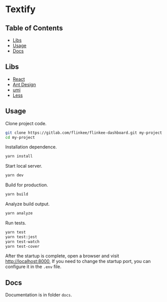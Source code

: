 # Textify

## Table of Contents

* [Libs](#libs)
* [Usage](#usage)
* [Docs](#docs)

## Libs

* [React](https://reactjs.org/)
* [Ant Design](https://github.com/ant-design/ant-design)
* [umi](https://github.com/umijs/umi)
* [Less](http://lesscss.org/)

## Usage

Clone project code.

```bash
git clone https://gitlab.com/flinkee/flinkee-dashboard.git my-project
cd my-project
```

Installation dependence.

```bash
yarn install
```

Start local server.

```bash
yarn dev
```

Build for production.

```bash
yarn build
```

Analyze build output.

```bash
yarn analyze
```

Run tests.

```bash
yarn test
yarn test:jest
yarn test-watch
yarn test-cover
```

After the startup is complete, open a browser and visit [http://localhost:8000](http://localhost:8000), If you need to change the startup port, you can configure it in the `.env` file.

## Docs

Documentation is in folder `docs`.